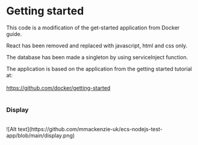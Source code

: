 # Getting started

This code is a modification of the get-started application from Docker guide.

React has been removed and replaced with javascript, html and css only.

The database has been made a singleton by using serviceInject function.

The application is based on the application from the getting started tutorial at:
<br>
<br>
https://github.com/docker/getting-started
<br>
<br>
### Display
<br>
![Alt text](https://github.com/mmackenzie-uk/ecs-nodejs-test-app/blob/main/display.png)
